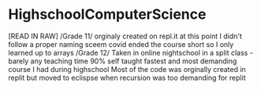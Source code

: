 # HighschoolComputerScience
[READ IN RAW]
/Grade 11/
orginaly created on repl.it
at this point I didn't follow a proper naming sceem
covid ended the course short so I only learned up to arrays
/Grade 12/
Taken in online nightschool in a split class
    -barely any teaching time
90% self taught
fastest and most demanding course I had during highschool
Most of the code was orginally created in replit but moved to eclispse when recursion was too demanding for replit
